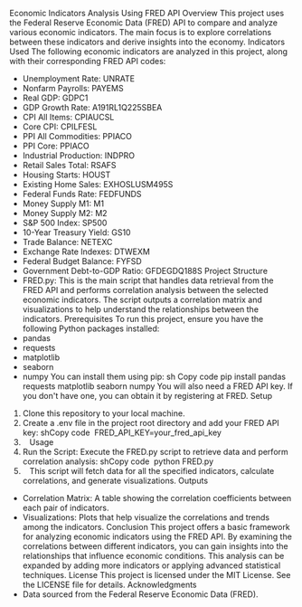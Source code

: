Economic Indicators Analysis Using FRED API
Overview
This project uses the Federal Reserve Economic Data (FRED) API to compare and analyze various economic indicators. The main focus is to explore correlations between these indicators and derive insights into the economy.
Indicators Used
The following economic indicators are analyzed in this project, along with their corresponding FRED API codes:
* Unemployment Rate: UNRATE
* Nonfarm Payrolls: PAYEMS
* Real GDP: GDPC1
* GDP Growth Rate: A191RL1Q225SBEA
* CPI All Items: CPIAUCSL
* Core CPI: CPILFESL
* PPI All Commodities: PPIACO
* PPI Core: PPIACO
* Industrial Production: INDPRO
* Retail Sales Total: RSAFS
* Housing Starts: HOUST
* Existing Home Sales: EXHOSLUSM495S
* Federal Funds Rate: FEDFUNDS
* Money Supply M1: M1
* Money Supply M2: M2
* S&P 500 Index: SP500
* 10-Year Treasury Yield: GS10
* Trade Balance: NETEXC
* Exchange Rate Indexes: DTWEXM
* Federal Budget Balance: FYFSD
* Government Debt-to-GDP Ratio: GFDEGDQ188S
Project Structure
* FRED.py: This is the main script that handles data retrieval from the FRED API and performs correlation analysis between the selected economic indicators. The script outputs a correlation matrix and visualizations to help understand the relationships between the indicators.
Prerequisites
To run this project, ensure you have the following Python packages installed:
* pandas
* requests
* matplotlib
* seaborn
* numpy
You can install them using pip:
sh
Copy code
pip install pandas requests matplotlib seaborn numpy
You will also need a FRED API key. If you don't have one, you can obtain it by registering at FRED.
Setup
1. Clone this repository to your local machine.
2. Create a .env file in the project root directory and add your FRED API key: shCopy code  FRED_API_KEY=your_fred_api_key
3.   
Usage
1. Run the Script: Execute the FRED.py script to retrieve data and perform correlation analysis: shCopy code  python FRED.py
2.    This script will fetch data for all the specified indicators, calculate correlations, and generate visualizations.
Outputs
* Correlation Matrix: A table showing the correlation coefficients between each pair of indicators.
* Visualizations: Plots that help visualize the correlations and trends among the indicators.
Conclusion
This project offers a basic framework for analyzing economic indicators using the FRED API. By examining the correlations between different indicators, you can gain insights into the relationships that influence economic conditions. This analysis can be expanded by adding more indicators or applying advanced statistical techniques.
License
This project is licensed under the MIT License. See the LICENSE file for details.
Acknowledgments
* Data sourced from the Federal Reserve Economic Data (FRED).
